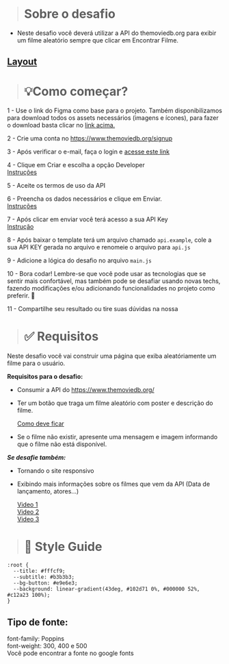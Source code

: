># Sobre o desafio
- Neste desafio você deverá utilizar a API do themoviedb.org para exibir um filme aleatório sempre que clicar em Encontrar Filme.

## [Layout](https://efficient-sloth-d85.notion.site/image/https%3A%2F%2Fs3-us-west-2.amazonaws.com%2Fsecure.notion-static.com%2F02793526-22bd-4086-a90a-4c79f4b5a754%2FUntitled.png?id=19123e90-8d59-46ce-9377-5c1ddd135a7e&table=block&spaceId=08f749ff-d06d-49a8-a488-9846e081b224&width=2000&userId=&cache=v2)

># 💡**Como começar?**

1 - Use o link do Figma como base para o projeto. Também disponibilizamos para download todos os assets necessários (imagens e ícones), para fazer o download basta clicar no [link acima.](https://www.notion.so/Desafio-Rocketflix-5ca1c56b5e52473eb12e8b2bc3ab1b8d?pvs=21)  

2 - Crie uma conta no https://www.themoviedb.org/signup

3 - Após verificar o e-mail, faça o login e [acesse este link](https://www.themoviedb.org/settings/api/request)

4 - Clique em Criar e escolha a opção Developer  
[Instruções](https://efficient-sloth-d85.notion.site/image/https%3A%2F%2Fs3-us-west-2.amazonaws.com%2Fsecure.notion-static.com%2Facd70876-b5c9-433a-ac4c-30fda77c907e%2FUntitled.png?id=efef7909-d847-47b0-aadf-7d48fe40c9c4&table=block&spaceId=08f749ff-d06d-49a8-a488-9846e081b224&width=2000&userId=&cache=v2)

5 - Aceite os termos de uso da API

6 - Preencha os dados necessários e clique em Enviar.  
[Instruções](https://efficient-sloth-d85.notion.site/image/https%3A%2F%2Fs3-us-west-2.amazonaws.com%2Fsecure.notion-static.com%2F53fde663-8cda-4481-a0f0-d979c085fd25%2FUntitled.png?id=accd9903-9243-4dd0-bd2d-372985e85e7e&table=block&spaceId=08f749ff-d06d-49a8-a488-9846e081b224&width=2000&userId=&cache=v2)

7 - Após clicar em enviar você terá acesso a sua API Key  
[Instrução](https://efficient-sloth-d85.notion.site/image/https%3A%2F%2Fs3-us-west-2.amazonaws.com%2Fsecure.notion-static.com%2F533f3ea6-2537-49fb-ae5c-417d699d17d8%2FUntitled.png?id=54349baf-bc25-4659-b825-27115646dcd7&table=block&spaceId=08f749ff-d06d-49a8-a488-9846e081b224&width=2000&userId=&cache=v2)

8 - Após baixar o template terá um arquivo chamado `api.example`, cole a sua API KEY gerada no arquivo e renomeie o arquivo para `api.js`

9 - Adicione a lógica do desafio no arquivo `main.js`

10 - Bora codar! Lembre-se que você pode usar as tecnologias que se sentir mais confortável, mas também pode se desafiar usando novas techs, fazendo modificações e/ou adicionando funcionalidades no projeto como preferir. 🚀

11 - Compartilhe seu resultado ou tire suas dúvidas na nossa

># ✅ Requisitos

Neste desafio você vai construir uma página que exiba aleatóriamente um filme para o usuário. 

**Requisitos para o desafio:**

- Consumir a API do https://www.themoviedb.org/
- Ter um botão que traga um filme aleatório com poster e descrição do filme.

  [Como deve ficar](https://file.notion.so/f/s/f35a907f-c404-4e99-9de0-9e513e24df49/Kapture_2021-11-16_at_15.31.34.gif?id=0fb22d3b-a0e6-49f3-a713-9fe68ace944a&table=block&spaceId=08f749ff-d06d-49a8-a488-9846e081b224&expirationTimestamp=1689379200000&signature=xF2jR4hpq1tDrwSUgWcqZYm25BMHhuycbI_O00IeLXY)

- Se o filme não existir, apresente uma mensagem e imagem informando que o filme não está disponível.

***Se desafie também:***

- Tornando o site responsivo
- Exibindo mais informações sobre os filmes que vem da API (Data de lançamento, atores...)

  [Video 1](https://youtu.be/vYlz3SmNXQQ)  
  [Video 2](https://youtu.be/UftSB4DaRU4)  
  [Video 3](https://youtu.be/VM4e37DaskU)  

># 🎨 Style Guide
```
:root {
  --title: #fffcf9;
  --subtitle: #b3b3b3;
  --bg-button: #e9e6e3;
  --background: linear-gradient(43deg, #102d71 0%, #000000 52%, #c12a23 100%);
}
```

## **Tipo de fonte:**
font-family: Poppins   
font-weight: 300, 400 e 500   
Você pode encontrar a fonte no google fonts